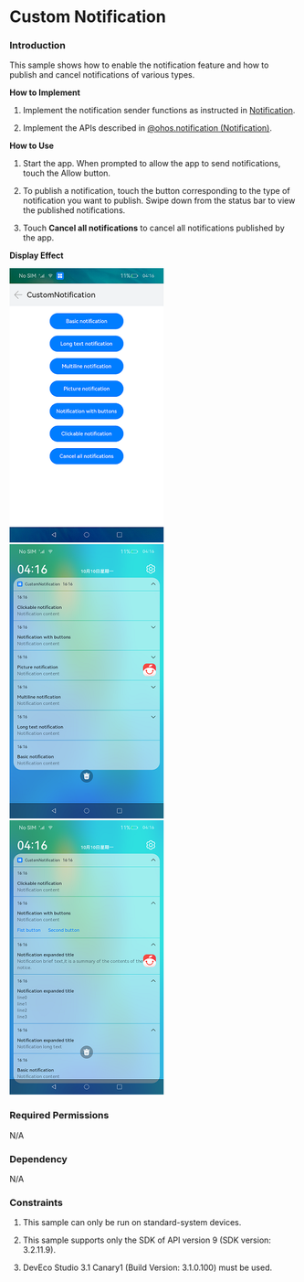 # Custom Notification

### Introduction

This sample shows how to enable the notification feature and how to publish and cancel notifications of various types.

**How to Implement**

1. Implement the notification sender functions as instructed in [Notification](https://gitee.com/openharmony/docs/blob/master/en/application-dev/notification/Readme-EN.md).

2. Implement the APIs described in [@ohos.notification (Notification)](https://gitee.com/openharmony/docs/blob/master/en/application-dev/reference/apis/js-apis-notification.md).

**How to Use**

1. Start the app. When prompted to allow the app to send notifications, touch the Allow button.

2. To publish a notification, touch the button corresponding to the type of notification you want to publish. Swipe down from the status bar to view the published notifications.

3. Touch **Cancel all notifications** to cancel all notifications published by the app.

**Display Effect**

![home](screenshots/en/home.png)![notifications](screenshots/en/notifications.png)![notifications_expanded](screenshots/en/notifications_expanded.png)

### Required Permissions

N/A

### Dependency

N/A

###  Constraints

1. This sample can only be run on standard-system devices.

2. This sample supports only the SDK of API version 9 (SDK version: 3.2.11.9).

3. DevEco Studio 3.1 Canary1 (Build Version: 3.1.0.100) must be used.